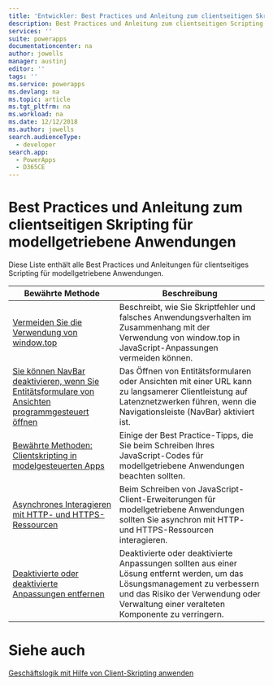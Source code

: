 ```yaml
---
title: 'Entwickler: Best Practices und Anleitung zum clientseitigen Skripting für modellgetriebene Anwendungen | Microsoft Docs'
description: Best Practices und Anleitung zum clientseitigen Scripting für Entwickler von modellgetriebenen Anwendungen in PowerApps.
services: ''
suite: powerapps
documentationcenter: na
author: jowells
manager: austinj
editor: ''
tags: ''
ms.service: powerapps
ms.devlang: na
ms.topic: article
ms.tgt_pltfrm: na
ms.workload: na
ms.date: 12/12/2018
ms.author: jowells
search.audienceType:
  - developer
search.app:
  - PowerApps
  - D365CE
---
```


# <a name="best-practices-and-guidance-of-client-side-scripting-for-model-driven-apps"></a>Best Practices und Anleitung zum clientseitigen Skripting für modellgetriebene Anwendungen

Diese Liste enthält alle Best Practices und Anleitungen für clientseitiges Scripting für modellgetriebene Anwendungen.

|Bewährte Methode  |Beschreibung  |
|---------|---------|
|[Vermeiden Sie die Verwendung von window.top](avoid-window-top.md)     |Beschreibt, wie Sie Skriptfehler und falsches Anwendungsverhalten im Zusammenhang mit der Verwendung von window.top in JavaScript-Anpassungen vermeiden können.         |
|[Sie können NavBar deaktivieren, wenn Sie Entitätsformulare von Ansichten programmgesteuert öffnen](consider-disabling-navbar-programmatically-opening-entity-forms-views.md)|Das Öffnen von Entitätsformularen oder Ansichten mit einer URL kann zu langsamerer Clientleistung auf Latenznetzwerken führen, wenn die Navigationsleiste (NavBar) aktiviert ist.|
|[Bewährte Methoden: Clientskripting in modelgesteuerten Apps](../../clientapi/client-scripting-best-practices.md)     |Einige der Best Practice-Tipps, die Sie beim Schreiben Ihres JavaScript-Codes für modellgetriebene Anwendungen beachten sollten.         |
|[Asynchrones Interagieren mit HTTP- und HTTPS-Ressourcen](interact-http-https-resources-asynchronously.md)     |Beim Schreiben von JavaScript-Client-Erweiterungen für modellgetriebene Anwendungen sollten Sie asynchron mit HTTP- und HTTPS-Ressourcen interagieren.         |
|[Deaktivierte oder deaktivierte Anpassungen entfernen](remove-deactivated-disabled-configurations.md)     |Deaktivierte oder deaktivierte Anpassungen sollten aus einer Lösung entfernt werden, um das Lösungsmanagement zu verbessern und das Risiko der Verwendung oder Verwaltung einer veralteten Komponente zu verringern.         |

# <a name="see-also"></a>Siehe auch
[Geschäftslogik mit Hilfe von Client-Skripting anwenden](../../client-scripting.md) <br />
 